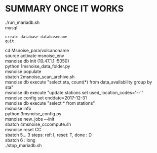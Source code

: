 # SUMMARY ONCE IT WORKS
./run_mariadb.sh\
mysql
```
create database databasename
quit 
```
cd Msnoise_para/volcanoname\
source activate msnoise_env\
msnoise db init (10.47.1.1 :5050)\
python 1msnoise_data_folder.py\
msnoise populate			\
sbatch 2msnoise_scan_archive.sh\
msnoise db execute "select sta, count(*) from data_availability group by sta"\
msnoise db execute "update stations set used_location_codes='--'"\
msnoise config set enddate=2017-12-31\
msnoise db execute "select * from stations"\
msnoise info\
python 3msnoise_config.py\
msnoise new_jobs –-init\
sbatch 4msnoise_cccompute.sh \
msnoise reset CC \
sbatch 5… 3 steps: ref: I, reset: T, done : D\
sbatch	6 : long\
./stop_mariadb.sh
